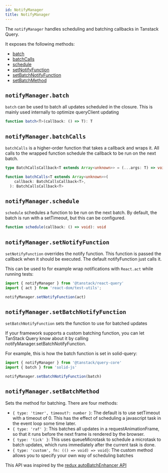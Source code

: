 ```yaml
---
id: NotifyManager
title: NotifyManager
---
```


The `notifyManager` handles scheduling and batching callbacks in Tanstack Query.

It exposes the following methods:

- [batch](#notifymanagerbatch)
- [batchCalls](#notifymanagerbatchcalls)
- [schedule](#notifymanagerschedule)
- [setNotifyFunction](#notifymanagersetnotifyfunction)
- [setBatchNotifyFunction](#notifymanagersetbatchnotifyfunction)
- [setBatchMethod](#notifymanagersetbatchmethod)

## `notifyManager.batch`

`batch` can be used to batch all updates scheduled in the closure.
This is mainly used internally to optimize queryClient updating

```ts
function batch<T>(callback: () => T): T
```

## `notifyManager.batchCalls`

`batchCalls` is a higher-order function that takes a callback and wraps it.
All calls to the wrapped function schedule the callback to be run on the next batch.

```ts
type BatchCallsCallback<T extends Array<unknown>> = (...args: T) => void

function batchCalls<T extends Array<unknown>>(
    callback: BatchCallsCallback<T>,
  ): BatchCallsCallback<T>
```

## `notifyManager.schedule`

`schedule` schedules a function to be run on the next batch. By default, the batch is run
with a setTimeout, but this can be configured.

```ts
function schedule(callback: () => void): void
```

## `notifyManager.setNotifyFunction`

`setNotifyFunction` overrides the notify function. This function is passed the
callback when it should be executed. The default notifyFunction just calls it.

This can be used to for example wrap notifications with `React.act` while running tests:

```ts
import { notifyManager } from '@tanstack/react-query'
import { act } from 'react-dom/test-utils';

notifyManager.setNotifyFunction(act)
```

## `notifyManager.setBatchNotifyFunction`

`setBatchNotifyFunction` sets the function to use for batched updates

If your framework supports a custom batching function, you can let TanStack Query know about it by calling notifyManager.setBatchNotifyFunction.

For example, this is how the batch function is set in solid-query:

```ts
import { notifyManager } from '@tanstack/query-core'
import { batch } from 'solid-js'

notifyManager.setBatchNotifyFunction(batch)
```

## `notifyManager.setBatchMethod`

Sets the method for batching. There are four methods:

- `{ type: 'timer', timeout?: number }`:
  The default is to use setTimeout with a timeout of 0. This has the effect of
  scheduling a javascript task in the event loop some time later.
- `{ type: 'raf' }`: This batches all updates in a requestAnimationFrame, so
  that it runs before the next frame is rendered by the browser.
- `{ type: 'tick' }`: This uses queueMicrotask to schedule a microtask to batch updates, which runs immediately after the current task is done.
- `{ type: 'custom', fn: (() => void) => void}`: The custom method allows you to specify your own way of scheduling batches

This API was inspired by the [redux autoBatchEnhancer API](https://redux-toolkit.js.org/api/autoBatchEnhancer#autobatchenhancer-1)
